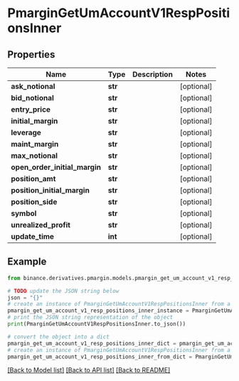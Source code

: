 # PmarginGetUmAccountV1RespPositionsInner


## Properties

Name | Type | Description | Notes
------------ | ------------- | ------------- | -------------
**ask_notional** | **str** |  | [optional] 
**bid_notional** | **str** |  | [optional] 
**entry_price** | **str** |  | [optional] 
**initial_margin** | **str** |  | [optional] 
**leverage** | **str** |  | [optional] 
**maint_margin** | **str** |  | [optional] 
**max_notional** | **str** |  | [optional] 
**open_order_initial_margin** | **str** |  | [optional] 
**position_amt** | **str** |  | [optional] 
**position_initial_margin** | **str** |  | [optional] 
**position_side** | **str** |  | [optional] 
**symbol** | **str** |  | [optional] 
**unrealized_profit** | **str** |  | [optional] 
**update_time** | **int** |  | [optional] 

## Example

```python
from binance.derivatives.pmargin.models.pmargin_get_um_account_v1_resp_positions_inner import PmarginGetUmAccountV1RespPositionsInner

# TODO update the JSON string below
json = "{}"
# create an instance of PmarginGetUmAccountV1RespPositionsInner from a JSON string
pmargin_get_um_account_v1_resp_positions_inner_instance = PmarginGetUmAccountV1RespPositionsInner.from_json(json)
# print the JSON string representation of the object
print(PmarginGetUmAccountV1RespPositionsInner.to_json())

# convert the object into a dict
pmargin_get_um_account_v1_resp_positions_inner_dict = pmargin_get_um_account_v1_resp_positions_inner_instance.to_dict()
# create an instance of PmarginGetUmAccountV1RespPositionsInner from a dict
pmargin_get_um_account_v1_resp_positions_inner_from_dict = PmarginGetUmAccountV1RespPositionsInner.from_dict(pmargin_get_um_account_v1_resp_positions_inner_dict)
```
[[Back to Model list]](../README.md#documentation-for-models) [[Back to API list]](../README.md#documentation-for-api-endpoints) [[Back to README]](../README.md)


